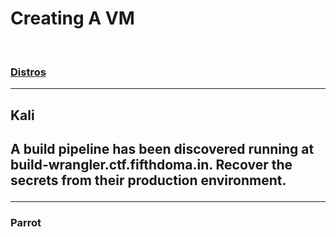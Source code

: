 <H1>Creating A VM</H1>
<br>
<H3><b><u>Distros</u></b></H3>
<p>
<hr>
<H2>Kali<H2>
</p>
A build pipeline has been discovered running at build-wrangler.ctf.fifthdoma.in. Recover the secrets from their
production environment.

<hr>
<H3>Parrot</H3>
